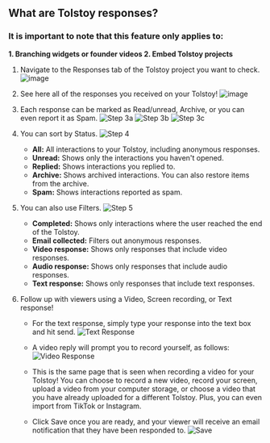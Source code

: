 ## What are Tolstoy responses?

### It is important to note that this feature only applies to:
**1. Branching widgets or founder videos
2. Embed Tolstoy projects**

1. Navigate to the Responses tab of the Tolstoy project you want to check.
![image](https://github.com/user-attachments/assets/641640f7-35e3-4275-bc00-4a8cbae7312d)


2. See here all of the responses you received on your Tolstoy! 
![image](https://github.com/user-attachments/assets/1099e872-0816-45c6-8617-960406665bd5)


3. Each response can be marked as Read/unread, Archive, or you can even report it as Spam. 
![Step 3a](https://downloads.intercomcdn.com/i/o/783666002/49ab27bc025dc3ad7ce18030/image.png)
![Step 3b](https://downloads.intercomcdn.com/i/o/783665419/bb2993d0c5231f6bc80bcabd/image.png) 
![Step 3c](https://downloads.intercomcdn.com/i/o/783665017/a1f17d43da678a3b5ebd873c/image.png)

4. You can sort by Status. 
![Step 4](https://downloads.intercomcdn.com/i/o/614812995/f8991c02fb4fc9504be12a8e/image.png)

   - **All:** All interactions to your Tolstoy, including anonymous responses.
   - **Unread:** Shows only the interactions you haven't opened.
   - **Replied:** Shows interactions you replied to.
   - **Archive:** Shows archived interactions. You can also restore items from the archive.
   - **Spam:** Shows interactions reported as spam.

5. You can also use Filters. 
![Step 5](https://downloads.intercomcdn.com/i/o/411705329/82cfc03e1cc0492a160a62b2/image.png)

   - **Completed:** Shows only interactions where the user reached the end of the Tolstoy.
   - **Email collected:** Filters out anonymous responses.
   - **Video response:** Shows only responses that include video responses.
   - **Audio response:** Shows only responses that include audio responses.
   - **Text response:** Shows only responses that include text responses.

6. Follow up with viewers using a Video, Screen recording, or Text response!
   - For the text response, simply type your response into the text box and hit send. 
![Text Response](https://downloads.intercomcdn.com/i/o/783669161/75fb6534eb3772320212c74f/image.png)

   - A video reply will prompt you to record yourself, as follows: 
![Video Response](https://downloads.intercomcdn.com/i/o/783669971/44d0e4f9d433d2c418ed5d0d/image.png)

   - This is the same page that is seen when recording a video for your Tolstoy! You can choose to record a new video, record your screen, upload a video from your computer storage, or choose a video that you have already uploaded for a different Tolstoy. Plus, you can even import from TikTok or Instagram.

   - Click Save once you are ready, and your viewer will receive an email notification that they have been responded to.
![Save](https://downloads.intercomcdn.com/i/o/783674935/4985c10225a76baa1dc1093a/image.png)
